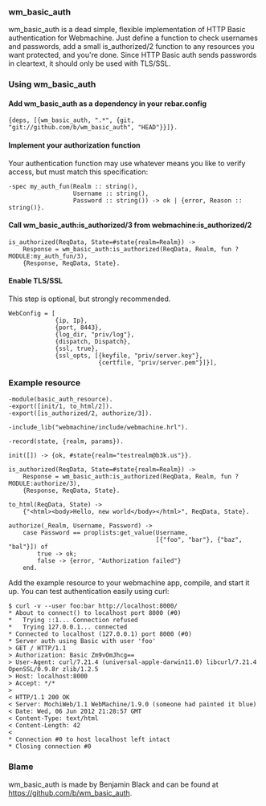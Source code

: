 ### wm_basic_auth

wm_basic_auth is a dead simple, flexible implementation of HTTP Basic authentication for Webmachine.  Just define a function to check usernames and passwords, add a small is_authorized/2 function to any resources you want protected, and you're done.  Since HTTP Basic auth sends passwords in cleartext, it should only be used with TLS/SSL.

### Using wm_basic_auth

#### Add wm_basic_auth as a dependency in your rebar.config

	{deps, [{wm_basic_auth, ".*", {git, "git://github.com/b/wm_basic_auth", "HEAD"}}]}.

#### Implement your authorization function

Your authentication function may use whatever means you like to verify access, but must match
this specification:

	-spec my_auth_fun(Realm :: string(),
	                  Username :: string(),
	                  Password :: string()) -> ok | {error, Reason :: string()}.

#### Call wm_basic_auth:is_authorized/3 from webmachine:is_authorized/2

	is_authorized(ReqData, State=#state{realm=Realm}) ->
	    Response = wm_basic_auth:is_authorized(ReqData, Realm, fun ?MODULE:my_auth_fun/3),
	    {Response, ReqData, State}.


#### Enable TLS/SSL

This step is optional, but strongly recommended.

	WebConfig = [
	             {ip, Ip},
	             {port, 8443},
	             {log_dir, "priv/log"},
	             {dispatch, Dispatch},
	             {ssl, true},
				 {ssl_opts, [{keyfile, "priv/server.key"},
							 {certfile, "priv/server.pem"}]}],

### Example resource

	-module(basic_auth_resource).
	-export([init/1, to_html/2]).
	-export([is_authorized/2, authorize/3]).

	-include_lib("webmachine/include/webmachine.hrl").

	-record(state, {realm, params}).

	init([]) -> {ok, #state{realm="testrealm@b3k.us"}}.

	is_authorized(ReqData, State=#state{realm=Realm}) ->
	    Response = wm_basic_auth:is_authorized(ReqData, Realm, fun ?MODULE:authorize/3),
	    {Response, ReqData, State}.

	to_html(ReqData, State) ->
	    {"<html><body>Hello, new world</body></html>", ReqData, State}.

	authorize(_Realm, Username, Password) ->
	  	case Password == proplists:get_value(Username,
	    			                         [{"foo", "bar"}, {"baz", "bal"}]) of
			true -> ok;
			false -> {error, "Authorization failed"}
		end.

Add the example resource to your webmachine app, compile, and start it up.  You can test
authentication easily using curl:

	$ curl -v --user foo:bar http://localhost:8000/
	* About to connect() to localhost port 8000 (#0)
	*   Trying ::1... Connection refused
	*   Trying 127.0.0.1... connected
	* Connected to localhost (127.0.0.1) port 8000 (#0)
	* Server auth using Basic with user 'foo'
	> GET / HTTP/1.1
	> Authorization: Basic Zm9vOmJhcg==
	> User-Agent: curl/7.21.4 (universal-apple-darwin11.0) libcurl/7.21.4 OpenSSL/0.9.8r zlib/1.2.5
	> Host: localhost:8000
	> Accept: */*
	> 
	< HTTP/1.1 200 OK
	< Server: MochiWeb/1.1 WebMachine/1.9.0 (someone had painted it blue)
	< Date: Wed, 06 Jun 2012 21:28:57 GMT
	< Content-Type: text/html
	< Content-Length: 42
	< 
	* Connection #0 to host localhost left intact
	* Closing connection #0

### Blame

wm_basic_auth is made by Benjamin Black and can be found at https://github.com/b/wm_basic_auth.
